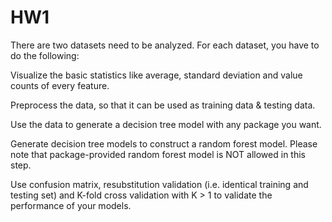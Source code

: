 # HW1 
There are two datasets need to be analyzed. For each dataset, you have to do the following:

Visualize the basic statistics like average, standard deviation and value counts of every feature.

Preprocess the data, so that it can be used as training data & testing data.

Use the data to generate a decision tree model with any package you want.

Generate decision tree models to construct a random forest model. Please note that package-provided random forest model is NOT allowed in this step.

Use confusion matrix, resubstitution validation (i.e. identical training and testing set) and K-fold cross validation with K > 1 to validate the performance of your models. 
